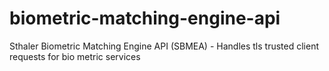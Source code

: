 # biometric-matching-engine-api
Sthaler Biometric Matching Engine API (SBMEA) - Handles tls trusted client requests for bio metric services
